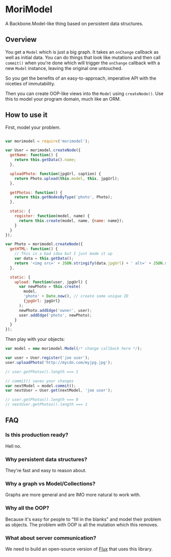 # MoriModel

A Backbone.Model-like thing based on persistent data structures.

## Overview

You get a `Model` which is just a big graph. It takes an `onChange` callback
as well as initial data. You can do things that look like mutations and then
call `commit()` when you're done which will trigger the `onChange` callback
with a new `Model` instance, leaving the original one untouched.

So you get the benefits of an easy-to-approach, imperative API with the
niceties of immutability.

Then you can create OOP-like views into the `Model` using `createNode()`.
Use this to model your program domain, much like an ORM.

## How to use it

First, model your problem.

```javascript

var morimodel = require('morimodel');

var User = morimodel.createNode({
  getName: function() {
    return this.getData().name;
  },

  uploadPhoto: function(jpgUrl, caption) {
    return Photo.upload(this.model, this, jpgUrl);
  },

  getPhotos: function() {
    return this.getNodesByType('photo', Photo);
  },

  static: {
    register: function(model, name) {
      return this.create(model, name, {name: name});
    }
  }
});

var Photo = morimodel.createNode({
  getHTML: function() {
    // This is a bad idea but I just made it up
    var data = this.getData();
    return '<img src=' + JSON.stringify(data.jpgUrl) + ' alt=' + JSON.stringify(data.caption) + ' />';
  },

  static: {
    upload: function(user, jpgUrl) {
      var newPhoto = this.create(
        model,
        'photo' + Date.now(), // create some unique ID
        {jpgUrl: jpgUrl}
      );
      newPhoto.addEdge('owner', user);
      user.addEdge('photo', newPhoto);
    }
  }
});
```

Then play with your objects:

```javascript
var model = new morimodel.Model(/* change callback here */);

var user = User.register('joe user');
user.uploadPhoto('http://mycdn.com/myjpg.jpg');

// user.getPhotos().length === 1

// commit() saves your changes
var nextModel = model.commit();
var nextUser = User.get(nextModel, 'joe user');

// user.getPhotos().length === 0
// nextUser.getPhotos().length === 1
```

## FAQ

### Is this production ready?

Hell no.

### Why persistent data structures?

They're fast and easy to reason about.

### Why a graph vs Model/Collections?

Graphs are more general and are IMO more natural to work with.

### Why all the OOP?

Because it's easy for people to "fill in the blanks" and model their problem
as objects. The problem with OOP is all the mutation which this removes.

### What about server communication?

We need to build an open-source version of [Flux](https://github.com/cascadiajs/2013.cascadiajs.com/blob/master/proposals/a-better-way-to-structure-clientside-apps_jingc.md)
that uses this library.
